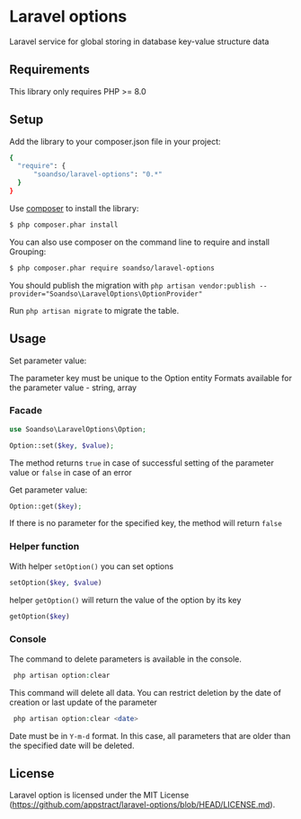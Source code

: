 Laravel options
========================================

Laravel service for global storing in database key-value structure data


Requirements
-----------

This library only requires PHP >= 8.0

Setup
-----

Add the library to your composer.json file in your project:

```bash
{
  "require": {
      "soandso/laravel-options": "0.*"
  }
}
```

Use [composer](http://getcomposer.org) to install the library:

```bash
$ php composer.phar install
```

You can also use composer on the command line to require and install Grouping:

```bash
$ php composer.phar require soandso/laravel-options
```

You should publish the migration with ```php artisan vendor:publish --provider="Soandso\LaravelOptions\OptionProvider" ```

Run ```php artisan migrate``` to migrate the table.

Usage
-----

Set parameter value:

The parameter key must be unique to the Option entity
Formats available for the parameter value - string, array

### Facade

```php
use Soandso\LaravelOptions\Option;

Option::set($key, $value);
```

The method returns ```true``` in case of successful setting of the parameter value or ```false``` in case of an error

Get parameter value:

```php
Option::get($key);
```

If there is no parameter for the specified key, the method will return ```false```

### Helper function

With helper ```setOption()``` you can set options
```php
setOption($key, $value)
```

helper ```getOption()``` will return the value of the option by its key
```php
getOption($key)
````

### Console

The command to delete parameters is available in the console.
```php
 php artisan option:clear
 ```
This command will delete all data. You can restrict deletion by the date of creation or last update of the parameter
```php
 php artisan option:clear <date>
 ```
Date must be in ```Y-m-d``` format. In this case, all parameters that are older than the specified date will be deleted.



License
-------

Laravel option is licensed under the MIT License (https://github.com/appstract/laravel-options/blob/HEAD/LICENSE.md).